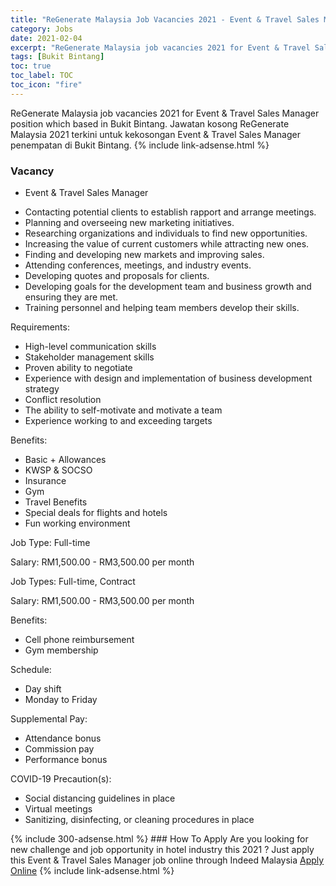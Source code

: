 ```yaml
---
title: "ReGenerate Malaysia Job Vacancies 2021 - Event & Travel Sales Manager" 
category: Jobs 
date: 2021-02-04 
excerpt: "ReGenerate Malaysia job vacancies 2021 for Event & Travel Sales Manager position which based in Bukit Bintang. Jawatan kosong ReGenerate Malaysia 2021 terkini untuk kekosongan Event & Travel Sales Manager penempatan di Bukit Bintang" 
tags: [Bukit Bintang] 
toc: true 
toc_label: TOC 
toc_icon: "fire" 
--- 
```


ReGenerate Malaysia job vacancies 2021 for Event & Travel Sales Manager position which based in Bukit Bintang. Jawatan kosong ReGenerate Malaysia 2021 terkini untuk kekosongan Event & Travel Sales Manager penempatan di Bukit Bintang. 
{% include link-adsense.html %} 
### Vacancy 
- Event & Travel Sales Manager 
<div><ul><li>Contacting potential clients to establish rapport and arrange meetings.</li><li>Planning and overseeing new marketing initiatives.</li><li>Researching organizations and individuals to find new opportunities.</li><li>Increasing the value of current customers while attracting new ones.</li><li>Finding and developing new markets and improving sales.</li><li>Attending conferences, meetings, and industry events.</li><li>Developing quotes and proposals for clients.</li><li>Developing goals for the development team and business growth and ensuring they are met.</li><li>Training personnel and helping team members develop their skills.</li></ul><p>Requirements:</p><ul><li>High-level communication skills</li><li>Stakeholder management skills</li><li>Proven ability to negotiate</li><li>Experience with design and implementation of business development strategy</li><li>Conflict resolution</li><li>The ability to self-motivate and motivate a team</li><li>Experience working to and exceeding targets</li></ul><p>Benefits:</p><ul><li>Basic + Allowances</li><li>KWSP &amp; SOCSO</li><li>Insurance</li><li>Gym</li><li>Travel Benefits</li><li>Special deals for flights and hotels</li><li>Fun working environment</li></ul><p>Job Type: Full-time</p><p>Salary: RM1,500.00 - RM3,500.00 per month</p><p>Job Types: Full-time, Contract</p><p>Salary: RM1,500.00 - RM3,500.00 per month</p><p>Benefits:</p><ul><li>Cell phone reimbursement</li><li>Gym membership</li></ul><p>Schedule:</p><ul><li>Day shift</li><li>Monday to Friday</li></ul><p>Supplemental Pay:</p><ul><li>Attendance bonus</li><li>Commission pay</li><li>Performance bonus</li></ul><p>COVID-19 Precaution(s):</p><ul><li>Social distancing guidelines in place</li><li>Virtual meetings</li><li>Sanitizing, disinfecting, or cleaning procedures in place</li></ul></div> 
{% include 300-adsense.html %} 
### How To Apply 
Are you looking for new challenge and job opportunity in hotel industry this 2021 ?
Just apply this Event & Travel Sales Manager job online through Indeed Malaysia 
<a href="https://malaysia.indeed.com/viewjob?jk=39d7ca25ad9d7da1" class="btn btn--info" target="_blank" rel="nofollow noopenner">Apply Online</a> 
{% include link-adsense.html %} 